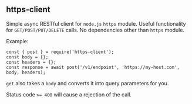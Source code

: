 ## https-client

Simple async RESTful client for `node.js` `https` module. Useful functionality for `GET/POST/PUT/DELETE` calls.
No dependencies other than `https` module.

Example:

```
const { post } = require('https-client');
const body = {};
const headers = {};
const response = await post('/v1/endpoint', 'https://my-host.com', body, headers);
```

`get` also takes a `body` and converts it into query parameters for you.

Status code `>= 400` will cause a rejection of the call.
